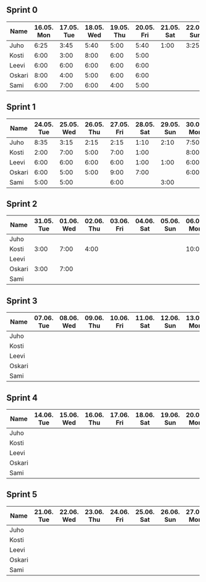 ## Sprint 0

| Name   | 16.05. Mon | 17.05. Tue | 18.05. Wed | 19.05. Thu | 20.05. Fri | 21.05. Sat | 22.05. Sun | 23.05. Mon | Total |
| ------ | ---------- | ---------- | ---------- | ---------- | ---------- | ---------- | ---------- | ---------- | ----- |
| Juho   | 6:25       | 3:45       | 5:40       | 5:00       | 5:40       | 1:00       | 3:25       | 3:25       | 34:20 |
| Kosti  | 6:00       | 3:00       | 8:00       | 6:00       | 5:00       |            |            | 2:00       | 30:00 |
| Leevi  | 6:00       | 6:00       | 6:00       | 6:00       | 6:00       |            |            | 2:00       | 32:00 |
| Oskari | 8:00       | 4:00       | 5:00       | 6:00       | 6:00       |            |            | 2:00       | 31:00 |
| Sami   | 6:00       | 7:00       | 6:00       | 4:00       | 5:00       |            |            | 4:00       | 32:00 |

## Sprint 1

| Name   | 24.05. Tue | 25.05. Wed | 26.05. Thu | 27.05. Fri | 28.05. Sat | 29.05. Sun | 30.05. Mon | Total |
| ------ | ---------- | ---------- | ---------- | ---------- | ---------- | ---------- | ---------- | ----- |
| Juho   | 8:35       | 3:15       | 2:15       | 2:15       | 1:10       | 2:10       | 7:50       | 27:30 |
| Kosti  | 2:00       | 7:00       | 5:00       | 7:00       | 1:00       |            | 8:00       | 30:00 |
| Leevi  | 6:00       | 6:00       | 6:00       | 6:00       | 1:00       | 1:00       | 6:00       | 32:00 |
| Oskari | 6:00       | 5:00       | 5:00       | 9:00       | 7:00       |            | 6:00       | 38:00 |
| Sami   | 5:00       | 5:00       |            | 6:00       |            | 3:00       |            |       |

## Sprint 2

| Name   | 31.05. Tue | 01.06. Wed | 02.06. Thu | 03.06. Fri | 04.06. Sat | 05.06. Sun | 06.06. Mon | 07.06. Tue | Total |
| ------ | ---------- | ---------- | ---------- | ---------- | ---------- | ---------- | ---------- | ---------- | ----- |
| Juho   |            |            |            |            |            |            |            |            |       |       
| Kosti  | 3:00       | 7:00       | 4:00       |            |            |            | 10:00      |            |       |
| Leevi  |            |            |            |            |            |            |            |            |       |
| Oskari | 3:00       | 7:00       |            |            |            |            |            |            |       |
| Sami   |            |            |            |            |            |            |            |            |       |

## Sprint 3

| Name   | 07.06. Tue | 08.06. Wed | 09.06. Thu | 10.06. Fri | 11.06. Sat | 12.06. Sun | 13.06. Mon | Total |
| ------ | ---------- | ---------- | ---------- | ---------- | ---------- | ---------- | ---------- | ----- |
| Juho   |            |            |            |            |            |            |            |       |
| Kosti  |            |            |            |            |            |            |            |       |
| Leevi  |            |            |            |            |            |            |            |       |
| Oskari |            |            |            |            |            |            |            |       |
| Sami   |            |            |            |            |            |            |            |       |

## Sprint 4

| Name   | 14.06. Tue | 15.06. Wed | 16.06. Thu | 17.06. Fri | 18.06. Sat | 19.06. Sun | 20.06. Mon | Total |
| ------ | ---------- | ---------- | ---------- | ---------- | ---------- | ---------- | ---------- | ----- |
| Juho   |            |            |            |            |            |            |            |       |
| Kosti  |            |            |            |            |            |            |            |       |
| Leevi  |            |            |            |            |            |            |            |       |
| Oskari |            |            |            |            |            |            |            |       |
| Sami   |            |            |            |            |            |            |            |       |

## Sprint 5

| Name   | 21.06. Tue | 22.06. Wed | 23.06. Thu | 24.06. Fri | 25.06. Sat | 26.06. Sun | 27.06. Mon | Total |
| ------ | ---------- | ---------- | ---------- | ---------- | ---------- | ---------- | ---------- | ----- |
| Juho   |            |            |            |            |            |            |            |       |
| Kosti  |            |            |            |            |            |            |            |       |
| Leevi  |            |            |            |            |            |            |            |       |
| Oskari |            |            |            |            |            |            |            |       |
| Sami   |            |            |            |            |            |            |            |       |

